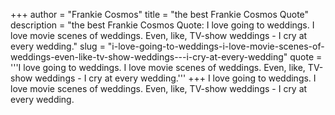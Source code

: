 +++
author = "Frankie Cosmos"
title = "the best Frankie Cosmos Quote"
description = "the best Frankie Cosmos Quote: I love going to weddings. I love movie scenes of weddings. Even, like, TV-show weddings - I cry at every wedding."
slug = "i-love-going-to-weddings-i-love-movie-scenes-of-weddings-even-like-tv-show-weddings---i-cry-at-every-wedding"
quote = '''I love going to weddings. I love movie scenes of weddings. Even, like, TV-show weddings - I cry at every wedding.'''
+++
I love going to weddings. I love movie scenes of weddings. Even, like, TV-show weddings - I cry at every wedding.
